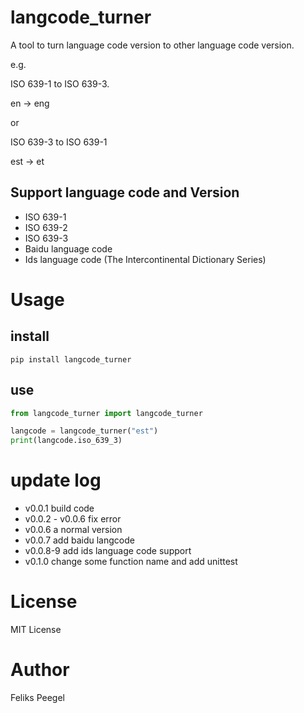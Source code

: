 # langcode_turner

A tool to turn language code version to other language code version.

e.g.

ISO 639-1 to ISO 639-3.

en -> eng

or

ISO 639-3 to ISO 639-1

est -> et

## Support language code and Version

- ISO 639-1
- ISO 639-2
- ISO 639-3
- Baidu language code
- Ids language code (The Intercontinental Dictionary Series)

# Usage

## install
```
pip install langcode_turner
```

## use
```python
from langcode_turner import langcode_turner

langcode = langcode_turner("est")
print(langcode.iso_639_3)

```

# update log

- v0.0.1 build code
- v0.0.2 - v0.0.6 fix error
- v0.0.6 a normal version
- v0.0.7 add baidu langcode
- v0.0.8-9 add ids language code support
- v0.1.0 change some function name and add unittest
# License
MIT License

# Author
Feliks Peegel

